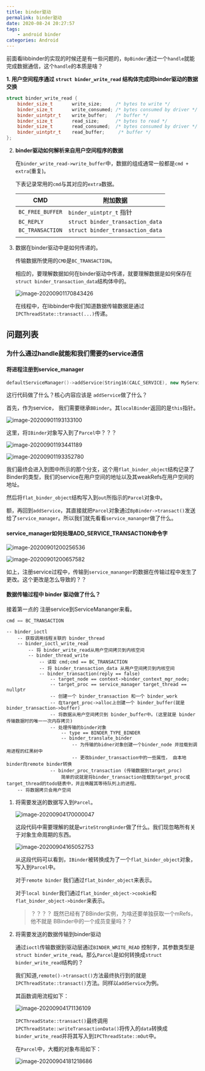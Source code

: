 ```yaml
---
title: binder驱动
permalink: binder驱动
date: 2020-08-24 20:27:57
tags: 
	- android binder
categories: Android
---
```


前面看libbinder的实现的时候还是有一些问题的，`BpBinder`通过一个`handle`就能完成数据通信，这个`handle`的本质是啥？





**1. 用户空间程序通过 `struct binder_write_read` 结构体完成同binder驱动的数据交换**

```c++
struct binder_write_read {
	binder_size_t		write_size;		/* bytes to write */
	binder_size_t		write_consumed;	/* bytes consumed by driver */
	binder_uintptr_t	write_buffer;	/* buffer */
	binder_size_t		read_size;		/* bytes to read */
	binder_size_t		read_consumed;	/* bytes consumed by driver */
	binder_uintptr_t	read_buffer;     /* buffer */
};
```

2. **binder驱动如何解析来自用户空间程序的数据**

   在`binder_write_read->write_buffer`中，数据的组成通常一般都是`cmd + extra`(重复)。

   下表记录常用的`cmd`与其对应的`extra`数据。

   | CMD              | 附加数据                         |
   | ---------------- | -------------------------------- |
   | `BC_FREE_BUFFER` | `binder_uintptr_t`  指针         |
   | `BC_REPLY`       | `struct binder_transaction_data` |
   | `BC_TRANSACTION` | `struct binder_transaction_data` |
   |                  |                                  |
   
   



3. 数据在binder驱动中是如何传递的。

   传输数据所使用的`CMD`是`BC_TRANSACTION`。

   相应的，要理解数据如何在binder驱动中传递，就要理解数据是如何保存在`struct binder_transaction_data`结构体中的。

   

   ![image-20200901170843426](images/2020-08-binder驱动/image-20200901170843426.png)

   

   

   

   

   在线程中，在libbinder中我们知道数据传输数据是通过`IPCThreadState::transact(...)`传递。

   

   



## 问题列表



### 为什么通过handle就能和我们需要的service通信

#### 将进程注册到service_manager

```c++
defaultServiceManager()->addService(String16(CALC_SERVICE), new MyService);
```

这行代码做了什么？核心内容应该是 `addService`做了什么？

首先，作为service， 我们需要继承`BBinder`。其`localBinder`返回的是`this`指针。

![image-20200901193133100](images/2020-08-binder驱动/image-20200901193133100.png)

这里，将`IBinder`对象写入到了`Parcel`中？？？

![image-20200901193441189](images/2020-08-binder驱动/image-20200901193441189.png)

![image-20200901193352780](images/2020-08-binder驱动/image-20200901193352780.png)

我们最终会进入到图中所示的那个分支，这个用`flat_binder_object`结构记录了Binder的类型，我们的service在用户空间的地址以及其weakRefs在用户空间的地址。

然后将`flat_binder_object`结构写入到`out`所指示的`Parcel`对象中。

额，再回到`addService`，其直接就把`Parcel`对象通过`BpBinder->transact()`发送给了`service_manager`。所以我们就先看看`service_mananger`做了什么。



#### service_manager如何处理ADD_SERVICE_TRANSACTION命令字

![image-20200901200256536](images/2020-08-binder驱动/image-20200901200256536.png)

![image-20200901200657582](images/2020-08-binder驱动/image-20200901200657582.png)

如上，注册service过程中，传输到`service_mananger`的数据在传输过程中发生了更改。这个更改是怎么导致的？？



#### 数据传输过程中 binder 驱动做了什么？

接着第一点的 注册service到ServiceMananger来看。

```c++
cmd == BC_TRANSACTION
```

```shell
-- binder_ioctl
	-- 获取调用线程关联的 binder_thread
	-- binder_ioctl_write_read
		-- 将 binder_write_read从用户空间拷贝到内核空间
		-- binder_thread_write
			-- 读取 cmd;cmd == BC_TRANSACTION
			-- 将 binder_transaction_data 从用户空间拷贝到内核空间
			-- binder_transaction(reply == false)
				-- target_node == context->binder_context_mgr_node;
				-- target_proc == service_manager target_thread == nullptr
				-- 创建一个 binder_transaction 和一个 binder_work
				-- 在target_proc->alloc上创建一个 binder_buffer(就是binder_transaction->buffer)
				-- 将数据从用户空间拷贝到 binder_buffer中。(这里就是 binder 传输数据时的唯一一次内存拷贝)
				-- 处理传输的binder对象
					-- type == BINDER_TYPE_BINDER
					-- binder_translate_binder
						-- 为传输的bidner对象创建一个binder_node 并挂载到调用进程的红黑树中
						-- 更改binder_transaction中的一些属性， 由本地binder向remote binder转换
				-- binder_proc_transaction (传输数据到target_proc)
					简单的说就是将binder_transaction挂载到target_proc或target_thread的todo链表中，并且唤醒其等待队列上的进程。
	-- 将数据拷贝会用户空间
```





1. 将需要发送的数据写入到`Parcel`。

      ![image-20200904170000047](images/2020-08-binder驱动/image-20200904170000047.png)

	这段代码中需要理解的就是`writeStrongBinder`做了什么。我们现忽略所有关于对象生命周期的东西。

      ![image-20200904165052753](images/2020-08-binder驱动/image-20200904165052753.png)
      
        	
      
      从这段代码可以看到，`IBinder`被转换成为了一个`flat_binder_object`对象，写入到`Parcel`中。
      
      对于`remote binder` 我们通过`flat_binder_object`来表示。
      
      对于`local binder`我们通过`flat_binder_object->cookie`和`flat_binder_object->binder`来表示。
      
      > ？？？？ 既然已经有了BBinder实例，为啥还要单独获取一个mRefs，他不就是 BBinder中的一个成员变量吗？？

 


  2. 将需要发送的数据传输到binder驱动

      通过`ioctl`传输数据到驱动层通过`BINDER_WRITE_READ` 控制字，其参数类型是`struct binder_write_read`。那么`Parcel`是如何转换成`struct binder_write_read`结构的？

     我们知道,`remote()->transact()`方法最终执行到的就是`IPCThreadState::transact()`方法。同样以`addService`为例。

     其函数调用流程如下：

     ![image-20200904171136109](images/2020-08-binder驱动/image-20200904171136109.png)

     `IPCThreadState::transact()`最终调用`IPCThreadState::writeTransactionData()`将传入的`data`转换成`binder_write_read`并将其写入到`IPCThreadState::mOut`中。

     在`Parcel`中，大概的对象布局如下：

     ![image-20200904181218686](images/2020-08-binder驱动/image-20200904181218686.png)

     